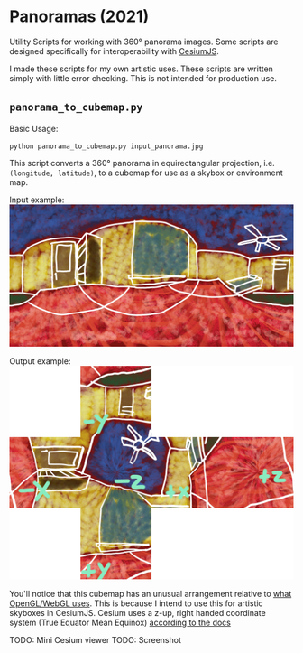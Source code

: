 # Panoramas (2021)

Utility Scripts for working with 360° panorama images. Some scripts are
designed specifically for interoperability with [CesiumJS](https://github.com/CesiumGS/cesium).

I made these scripts for my own artistic uses. These scripts are written simply
with little error checking. This is not intended for production use.

## `panorama_to_cubemap.py`

Basic Usage:

```
python panorama_to_cubemap.py input_panorama.jpg
```

This script converts a 360° panorama in equirectangular projection, i.e. `(longitude, latitude)`, to a cubemap for use as a skybox or environment map.

Input example:
![Input Panorama](figures/input_panorama.jpg)

Output example:
![Output Cubemap](figures/output_cubemap.png)

You'll notice that this cubemap has an unusual arrangement relative to
[what OpenGL/WebGL uses](https://www.khronos.org/opengl/wiki/Cubemap_Texture#Upload_and_orientation). This is because I intend to use this
for artistic skyboxes in CesiumJS. Cesium uses a z-up, right handed coordinate system (True Equator Mean Equinox) [according to the docs](https://cesium.com/docs/cesiumjs-ref-doc/SkyBox.html?classFilter=skybox)

TODO: Mini Cesium viewer
TODO: Screenshot